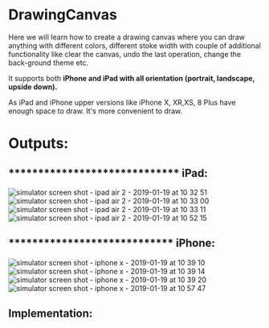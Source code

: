 # DrawingCanvas

Here we will learn how to create a drawing canvas where you can draw anything with different colors, different stoke 
width with couple of additional functionality like clear the canvas, undo the last operation, change the back-ground theme etc.

It supports both <b>iPhone and iPad with all orientation (portrait, landscape, upside down).</b>

As iPad and iPhone upper versions like iPhone X, XR,XS, 8 Plus have enough space to draw. It's more convenient to draw.

# Outputs:

## *****************************  iPad:
![simulator screen shot - ipad air 2 - 2019-01-19 at 10 32 51](https://user-images.githubusercontent.com/10649284/51422666-951b7000-1bd8-11e9-9588-4dde8c7ff5b8.png)
![simulator screen shot - ipad air 2 - 2019-01-19 at 10 33 00](https://user-images.githubusercontent.com/10649284/51422667-95b40680-1bd8-11e9-8ce3-c28b8151b201.png)
![simulator screen shot - ipad air 2 - 2019-01-19 at 10 33 11](https://user-images.githubusercontent.com/10649284/51422668-95b40680-1bd8-11e9-8876-36a8a5e4629e.png)
![simulator screen shot - ipad air 2 - 2019-01-19 at 10 52 15](https://user-images.githubusercontent.com/10649284/51422669-95b40680-1bd8-11e9-9d42-f0551faff151.png)

## ****************************  iPhone:
![simulator screen shot - iphone x - 2019-01-19 at 10 39 10](https://user-images.githubusercontent.com/10649284/51422670-964c9d00-1bd8-11e9-9404-3cbc241eda92.png)
![simulator screen shot - iphone x - 2019-01-19 at 10 39 14](https://user-images.githubusercontent.com/10649284/51422671-964c9d00-1bd8-11e9-8e2d-4710cafa1f63.png)
![simulator screen shot - iphone x - 2019-01-19 at 10 39 20](https://user-images.githubusercontent.com/10649284/51422672-96e53380-1bd8-11e9-8480-e54a1008f076.png)
![simulator screen shot - iphone x - 2019-01-19 at 10 57 47](https://user-images.githubusercontent.com/10649284/51422704-1a9f2000-1bd9-11e9-8e95-84e9be8a8480.png)


## Implementation:

